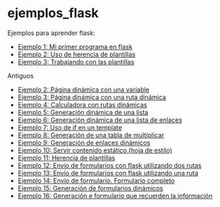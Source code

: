 # ejemplos_flask

Ejemplos para aprender flask:

* [Ejemplo 1: Mi primer programa en flask](ejemplo1)
* [Ejemplo 2: Uso de herencia de plantillas](ejemplo2)
* [Ejemplo 3: Trabajando con las plantillas](ejemplo3)


Antiguos

* [Ejemplo 2: Página dinámica con una variable](ejemplo2)
* [Ejemplo 3: Página dinámica con una ruta dinámica](ejemplo3)
* [Ejemplo 4: Calculadora con rutas dinámicas](ejemplo4)
* [Ejemplo 5: Generación dinámica de una lista](ejemplo5)
* [Ejemplo 6: Generación dinámica de una lista de enlaces](ejemplo6)
* [Ejemplo 7: Uso de if en un template](ejemplo7)
* [Ejemplo 8: Generación de una tabla de multiplicar](ejemplo8)
* [Ejemplo 9: Generación de enlaces dinámicos](ejemplo9)
* [Ejemplo 10: Servir contenido estático (hoja de estilo)](ejemplo10)
* [Ejemplo 11: Herencia de plantillas](ejemplo11)
* [Ejemplo 12: Envío de formularios con flask utilizando dos rutas](ejemplo12)
* [Ejemplo 13: Envío de formularios con flask utilizando una ruta](ejemplo13)
* [Ejemplo 14: Envío de formulario. Formulario completo](ejemplo14)
* [Ejemplo 15: Generación de formularios dinámicos](ejemplo15)
* [Ejemplo 16: Generación e formulario que recuerden la información](ejemplo16)